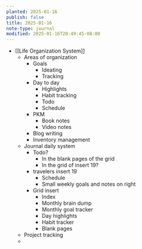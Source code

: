 ```yaml
---
planted: 2025-01-16
publish: false
title: 2025-01-16
note-type: journal
modified: 2025-01-16T20:49:45-08:00
---
```

- [[Life Organization System]]
	- Areas of organization
		- Goals
			- Ideating
			- Tracking
		- Day to day
			- Highlights
			- Habit tracking
			- Todo
			- Schedule
		- PKM
			- Book notes
			- Video notes
		- Blog writing
		- Inventory management
	- Journal daily system
		- Todo?
			- In the blank pages of the grid
			- In the grid of insert 19?
		- travelers insert 19
			- Schedule
			- Small weekly goals and notes on right
		- Grid insert
			- Index
			- Monthly brain dump
			- Monthly goal tracker
			- Day highlights
			- Habit tracker
			- Blank pages
	- Project tracking
	- 
